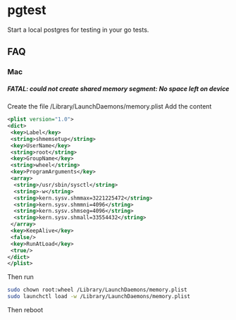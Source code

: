 # pgtest
Start a local postgres for testing in your go tests.

## FAQ

### Mac 

##### FATAL:  could not create shared memory segment: No space left on device

Create the file /Library/LaunchDaemons/memory.plist
Add the content 

```xml
<plist version="1.0">
<dict>
 <key>Label</key>
 <string>shmemsetup</string>
 <key>UserName</key>
 <string>root</string>
 <key>GroupName</key>
 <string>wheel</string>
 <key>ProgramArguments</key>
 <array>
  <string>/usr/sbin/sysctl</string>
  <string>-w</string>
  <string>kern.sysv.shmmax=3221225472</string>
  <string>kern.sysv.shmmni=4096</string>
  <string>kern.sysv.shmseg=4096</string>
  <string>kern.sysv.shmall=33554432</string>
 </array>
 <key>KeepAlive</key>
 <false/>
 <key>RunAtLoad</key>
 <true/>
</dict>
</plist>
```

Then run
```bash
sudo chown root:wheel /Library/LaunchDaemons/memory.plist
sudo launchctl load -w /Library/LaunchDaemons/memory.plist
```

Then reboot
